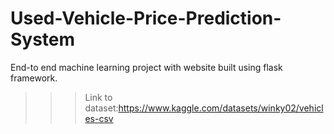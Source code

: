 # Used-Vehicle-Price-Prediction-System
End-to end machine learning project with website built using flask framework.

>>>Link to dataset:https://www.kaggle.com/datasets/winky02/vehicles-csv

